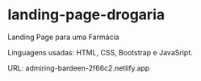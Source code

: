 # landing-page-drogaria
Landing Page para uma Farmácia

Linguagens usadas: HTML, CSS, Bootstrap e JavaSript.

URL: admiring-bardeen-2f66c2.netlify.app
